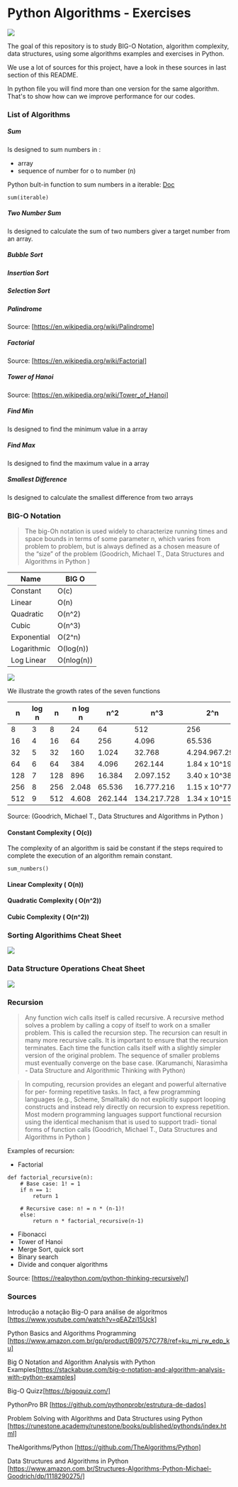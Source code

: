 # Python Algorithms - Exercises #
![](https://img.shields.io/badge/Python-3.8-blue.svg)

The goal of this repository is to study BIG-O Notation, algorithm complexity, data structures, using some algorithms examples and exercises in Python.

We use a lot of sources for this project, have a look in these sources in last section of this README.

In python file you will find more than one version for the same algorithm. That's to show how can we improve performance for our codes.

### List of Algorithms ####

##### Sum #####

Is designed to sum numbers in :
- array
- sequence of number for o to number (n)

Python bult-in function to sum numbers in a iterable:
[Doc](https://docs.python.org/3/library/functions.html#sum)
```
sum(iterable)
```

##### Two Number Sum #####

Is designed to calculate the sum of two numbers giver a target number from an array.

##### Bubble Sort #####

##### Insertion Sort #####

##### Selection Sort #####

##### Palindrome ##### 
Source: [https://en.wikipedia.org/wiki/Palindrome]



##### Factorial ##### 
Source: [https://en.wikipedia.org/wiki/Factorial]

##### Tower of Hanoi #####
Source: [https://en.wikipedia.org/wiki/Tower_of_Hanoi]



##### Find Min #####
Is designed to find the minimum value in a array

##### Find Max #####
Is designed to find the maximum value in a array

##### Smallest Difference #####

Is designed to calculate the smallest difference from two arrays



### BIG-O Notation ####

>The big-Oh notation is used widely to characterize running times and space bounds
in terms of some parameter n, which varies from problem to problem, but is always
defined as a chosen measure of the “size” of the problem
>(Goodrich, Michael T., Data Structures and Algorithms in Python )

|Name | BIG O |
|---|---|
|Constant | O(c) |
|Linear | O(n) |
|Quadratic | O(n^2) |
|Cubic | O(n^3) |
|Exponential | O(2^n) |
|Logarithmic | O(log(n)) |
|Log Linear | O(nlog(n)) |


![](https://res.cloudinary.com/practicaldev/image/fetch/s--u5FI10Fg--/c_limit%2Cf_auto%2Cfl_progressive%2Cq_auto%2Cw_880/https://thepracticaldev.s3.amazonaws.com/i/9f7ruqkkz9xl0937b1nf.png)


We illustrate the growth rates of the seven functions

|n | log n | n | n log n | n^2 | n^3| 2^n |
|---|---|---|---|---|---|---|
|8 | 3 | 8 | 24 | 64 | 512 | 256
|16 | 4 | 16 | 64 | 256 |  4.096 | 65.536
|32 | 5 | 32 | 160 | 1.024 | 32.768 | 4.294.967.296
|64 | 6 | 64 | 384 | 4.096 | 262.144 | 1.84 x 10^19
|128 | 7 | 128 | 896 | 16.384 | 2.097.152 | 3.40 x 10^38
|256 | 8 | 256 | 2.048 | 65.536 | 16.777.216 | 1.15 x 10^77
|512 | 9 | 512 | 4.608 | 262.144 | 134.217.728 | 1.34 x 10^154

Source: (Goodrich, Michael T., Data Structures and Algorithms in Python )


#### Constant Complexity ( O(c)) ####

The complexity of an algorithm is said be constant if the steps required to complete the execution of an algorithm remain constant.

```sum_numbers()```

#### Linear Complexity ( O(n)) ####


#### Quadratic Complexity ( O(n^2)) ####


#### Cubic Complexity ( O(n^2)) ####


### Sorting Algorithims Cheat Sheet ###

![](https://habrastorage.org/getpro/habr/post_images/4be/b00/dfb/4beb00dfb3cdb4f8665747189fa8910a.png)


### Data Structure Operations Cheat Sheet ###
![](https://jojozhuang.github.io/assets/images/uncategorized/9721/data_structure_operations.png)


### Recursion ###

> Any function wich calls itself is called recursive. A recursive method solves a problem by calling a copy of itself to work on a smaller problem. This is called the recursion step. The recursion can result in many more recursive calls.
It is important to ensure that the recursion terminates. Each time the function calls itself with a slightly simpler version of the original problem. The sequence of smaller problems must eventually converge on the base case. 
>(Karumanchi, Narasimha - Data Structure and Algorithmic Thinking with Python)

>In computing, recursion provides an elegant and powerful alternative for per-
forming repetitive tasks. In fact, a few programming languages (e.g., Scheme,
Smalltalk) do not explicitly support looping constructs and instead rely directly
on recursion to express repetition. Most modern programming languages support
functional recursion using the identical mechanism that is used to support tradi-
tional forms of function calls
>(Goodrich, Michael T., Data Structures and Algorithms in Python )


Examples of recursion:
- Factorial

```
def factorial_recursive(n):
    # Base case: 1! = 1
    if n == 1:
        return 1

    # Recursive case: n! = n * (n-1)!
    else:
        return n * factorial_recursive(n-1)
```
- Fibonacci
- Tower of Hanoi
- Merge Sort, quick sort
- Binary search
- Divide and conquer algorithms

Source:
[https://realpython.com/python-thinking-recursively/]

### Sources ####

Introdução a notação Big-O para análise de algoritmos [https://www.youtube.com/watch?v=qEAZzi15Uck]

Python Basics and Algorithms Programming [https://www.amazon.com.br/gp/product/B09757C778/ref=ku_mi_rw_edp_ku]

Big O Notation and Algorithm Analysis with Python Examples[https://stackabuse.com/big-o-notation-and-algorithm-analysis-with-python-examples]

Big-O Quizz[https://bigoquiz.com/]

PythonPro BR [https://github.com/pythonprobr/estrutura-de-dados]

Problem Solving with Algorithms and Data Structures using Python [https://runestone.academy/runestone/books/published/pythonds/index.html]

TheAlgorithms/Python [https://github.com/TheAlgorithms/Python]

Data Structures and Algorithms in Python [https://www.amazon.com.br/Structures-Algorithms-Python-Michael-Goodrich/dp/1118290275/]
